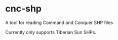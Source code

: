 # cnc-shp

A tool for reading Command and Conquer SHP files

Currently only supports Tiberian Sun SHPs.
